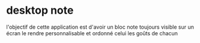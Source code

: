 # desktop note
 l'objectif de cette application est d'avoir un bloc note toujours visible sur un écran
 le rendre personnalisable et ordonné celui les goûts de chacun
